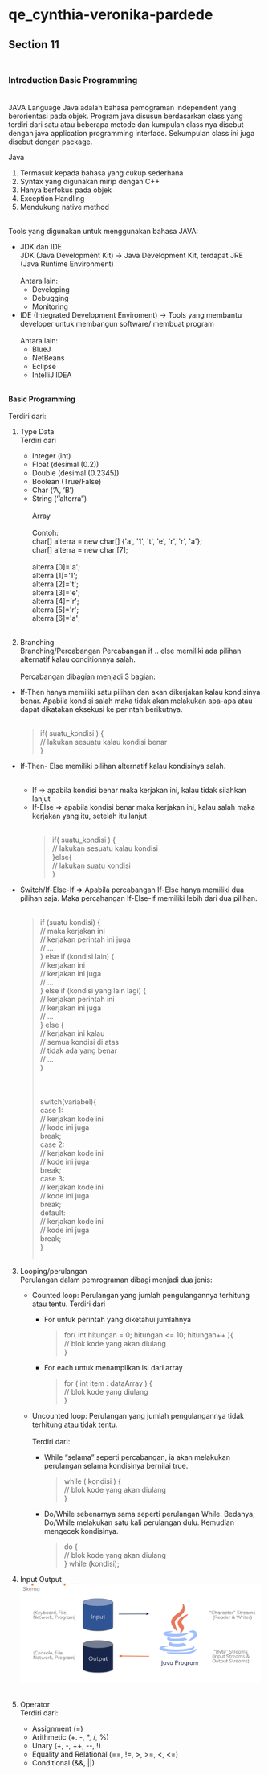 # qe_cynthia-veronika-pardede

## **Section 11**<br><br>

### **Introduction Basic Programming**<br><br>

JAVA Language
Java adalah bahasa pemograman independent yang berorientasi pada objek. Program java disusun berdasarkan class yang terdiri dari satu atau beberapa metode dan kumpulan class nya disebut dengan java application programming interface. Sekumpulan class ini juga disebut dengan package. <br>

Java 
1. Termasuk kepada bahasa yang cukup sederhana
2. Syntax yang digunakan mirip dengan C++
3. Hanya berfokus pada objek
4. Exception Handling
5. Mendukung native method<br><br>

Tools yang digunakan untuk menggunakan bahasa JAVA:<br>
- JDK dan IDE<br>JDK (Java Development Kit) -> Java Development Kit, terdapat JRE (Java Runtime Environment)<br><br>
Antara lain:<br>
    - Developing
    - Debugging
    - Monitoring
- IDE (Integrated Development Enviroment) -> Tools yang membantu developer untuk membangun software/ membuat program<br><br>
Antara lain:<br>
    - BlueJ
    - NetBeans
    - Eclipse
    - IntelliJ IDEA<br><br>

**Basic Programming**<br><br>
Terdiri dari:<br>
1. Type Data<br>
Terdiri dari
    - Integer (int)
    - Float (desimal (0.2))
    - Double (desimal (0.2345))
    - Boolean (True/False)
    - Char (‘A’, ‘B’)
    - String (‘’alterra”)<br><br>Array<br><br>
	Contoh: <br>
    char[] alterra = new char[] {'a', '1', 't', 'e', 'r', 'r', 'a'};<br>char[] alterra = new char [7];<br><br>
alterra [0]='a';<br>
alterra [1]='1';<br>
alterra [2]='t';<br>
alterra [3]='e';<br>
alterra [4]='r';<br>
alterra [5]='r';<br>
alterra [6]='a';<br><br>


2. Branching<br>
Branching/Percabangan
Percabangan if .. else memiliki ada pilihan alternatif kalau conditionnya salah.<br><br> 
Percabangan dibagian menjadi 3 bagian:
- If-Then hanya memiliki satu pilihan dan akan dikerjakan kalau kondisinya benar. Apabila kondisi salah maka tidak akan melakukan apa-apa atau dapat dikatakan eksekusi ke perintah berikutnya.<br><br>
    >if( suatu_kondisi ) {<br>
        // lakukan sesuatu kalau kondisi benar<br>
    }

- If-Then- Else memiliki pilihan alternatif kalau kondisinya salah.<br><br>
    - If => apabila kondisi benar maka kerjakan ini, kalau tidak silahkan lanjut
    - If-Else => apabila kondisi benar maka kerjakan ini, kalau salah maka kerjakan yang itu, setelah itu lanjut <br><br>
        >if( suatu_kondisi ) {<br>
            // lakukan sesuatu kalau kondisi<br> 
        }else{<br>
        // lakukan suatu kondisi<br>
        }<br>

- Switch/If-Else-If => Apabila percabangan If-Else hanya memiliki dua pilihan saja. Maka percahangan If-Else-if memiliki lebih dari dua pilihan.<br><br>
    >if (suatu kondisi) {<br>
        // maka kerjakan ini<br>
        // kerjakan perintah ini juga<br>
        // …<br>
    } else if (kondisi lain) {<br>
        // kerjakan ini<br>
        // kerjakan ini juga<br>
        // …<br>
    } else if (kondisi yang lain lagi) {<br>
        // kerjakan perintah ini<br>
        // kerjakan ini juga<br>
        // …<br>
    } else {<br>
        // kerjakan ini kalau<br>
        // semua kondisi di atas<br>
        // tidak ada yang benar<br>
        // …<br>
    }<br><br><br><br>
    >switch(variabel){<br>
        case 1:<br>
            // kerjakan kode ini<br>
            // kode ini juga<br>
            break;<br>
        case 2:<br>
            // kerjakan kode ini<br>
            // kode ini juga<br>
            break;<br>
        case 3:<br>
            // kerjakan kode ini<br>
            // kode ini juga<br>
            break;<br>
        default:<br>
            // kerjakan kode ini<br>
            // kode ini juga<br>
            break;<br>
    }
<br><br>
3. Looping/perulangan<br>
Perulangan dalam pemrograman dibagi menjadi dua jenis:<br>
    - Counted loop: Perulangan yang jumlah pengulangannya terhitung atau tentu. Terdiri dari 
        - For untuk perintah yang diketahui jumlahnya
            > for( int hitungan = 0; hitungan <= 10; hitungan++ ){<br>
                // blok kode yang akan diulang<br>
            }

        - For each untuk menampilkan isi dari array
            > for ( int item : dataArray ) {<br>
                // blok kode yang diulang<br>
            }

    - Uncounted loop: Perulangan yang jumlah pengulangannya tidak terhitung atau tidak tentu.<br><br>
    Terdiri dari:<br>
        - While “selama” seperti percabangan, ia akan melakukan perulangan selama kondisinya bernilai true.
            >while ( kondisi ) {<br>
                // blok kode yang akan diulang<br>
            }
        - Do/While sebenarnya sama seperti perulangan While.
        Bedanya, Do/While melakukan satu kali perulangan dulu. Kemudian mengecek kondisinya.
            > do {<br>
                // blok kode yang akan diulang<br>
            } while (kondisi);<br>

4. Input Output<br>![Soal](/11_Introduction%20Basic%20Programming/screenshots/summary.png)<br><br>

5. Operator<br>
Terdiri dari: 
    - Assignment (=)
    - Arithmetic (+. -, *, /, %)
    - Unary (+, -, ++, --, !)
    - Equality and Relational (==, !=, >, >=, <, <=)
    - Conditional (&&, ||)

